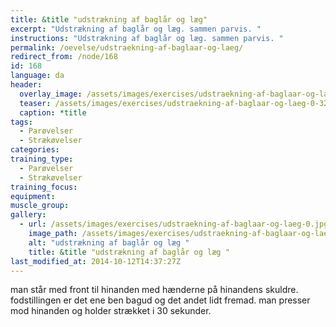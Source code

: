 ```yaml
---
title: &title "udstrækning af baglår og læg"
excerpt: "Udstrækning af baglår og læg. sammen parvis. "
instructions: "Udstrækning af baglår og læg. sammen parvis. "
permalink: /oevelse/udstraekning-af-baglaar-og-laeg/
redirect_from: /node/168
id: 168
language: da
header:
  overlay_image: /assets/images/exercises/udstraekning-af-baglaar-og-laeg-0.jpg
  teaser: /assets/images/exercises/udstraekning-af-baglaar-og-laeg-0-320.jpg
  caption: *title
tags:
  - Parøvelser
  - Strækøvelser
categories:
training_type: 
  - Parøvelser
  - Strækøvelser
training_focus: 
equipment:
muscle_group:
gallery:
  - url: /assets/images/exercises/udstraekning-af-baglaar-og-laeg-0.jpg
    image_path: /assets/images/exercises/udstraekning-af-baglaar-og-laeg-0-320.jpg
    alt: "udstrækning af baglår og læg "
    title: &title "udstrækning af baglår og læg "
last_modified_at: 2014-10-12T14:37:27Z
---
```


man står med front til hinanden med hænderne på hinandens skuldre. fodstillingen er det ene ben bagud og det andet lidt fremad. man presser mod hinanden og holder strækket i 30 sekunder.
